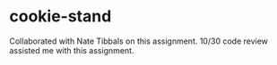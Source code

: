 # cookie-stand

Collaborated with Nate Tibbals on this assignment.
10/30 code review assisted me with this assignment.